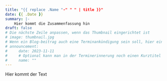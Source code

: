 ```yaml
---
title: "{{ replace .Name "-" " " | title }}"
date: {{ .Date }}
summary: |-
    Hier kommt die Zusammenfassung hin
draft: false
# Die nächste Zeile anpassen, wenn das Thumbnail eingerichtet ist
# image: thumbnail.jpg
# Wenn ein Blog-beitrag auch eine Terminankündigung sein soll, hier eintragen:
# announcement:
#     date: 2023-11-11
#     # Optional kann man in der Terminerinnerung noch einen Kurztitel vergeben.
#     name: ""
---
```


Hier kommt der Text

<!-- Das ist ein einzelnes Bild: -->
<!-- {{< tsc/news/inline-float src="pokal.jpg" alt="Siegerpokal" width="800" height="801" >}} -->


